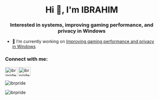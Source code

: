 <h1 align="center">Hi 👋, I'm IBRAHIM</h1>
<h3 align="center">Interested in systems, improving gaming performance, and privacy in Windows</h3>

- 🔭 I’m currently working on [Improving gaming performance and privacy in Windows](https://ibrpride.com/)

<h3 align="left">Connect with me:</h3>
<p align="left">
<a href="https://instagram.com/ibrpride" target="blank"><img align="center" src="https://raw.githubusercontent.com/rahuldkjain/github-profile-readme-generator/master/src/images/icons/Social/instagram.svg" alt="ibrpride" height="30" width="40" /></a>
<a href="https://www.youtube.com/c/ibrpride" target="blank"><img align="center" src="https://raw.githubusercontent.com/rahuldkjain/github-profile-readme-generator/master/src/images/icons/Social/youtube.svg" alt="ibrpride" height="30" width="40" /></a>
</p>


<p><img align="center" src="https://github-readme-stats.vercel.app/api/top-langs?username=ibrpride&show_icons=true&locale=en&layout=compact" alt="ibrpride" /></p>

<p><img align="center" src="https://github-readme-streak-stats.herokuapp.com/?user=ibrpride&" alt="ibrpride" /></p>
